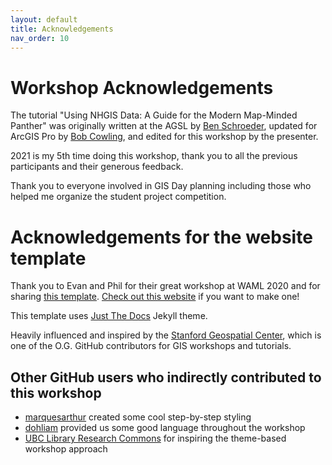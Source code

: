 ```yaml
---
layout: default
title: Acknowledgements
nav_order: 10
---
```


# Workshop Acknowledgements

The tutorial "Using NHGIS Data: A Guide for the Modern Map-Minded Panther" was originally written at the AGSL by [Ben Schroeder](https://benschroeder.com/),
updated for ArcGIS Pro by [Bob Cowling](https://rcowling.github.io/), and edited for this workshop by the presenter.

2021 is my 5th time doing this workshop, thank you to all the previous participants and their generous feedback.

Thank you to everyone involved in GIS Day planning including those who helped me organize the student project competition.

# Acknowledgements for the website template

Thank you to Evan and Phil for their great workshop at WAML 2020 and for sharing [this template](https://github.com/ubc-lib-geo/gis-workshop-waml-template). [Check out this website](https://ubc-lib-geo.github.io/gis-workshop-waml-template/) if you want to make one!

This template uses [Just The Docs](https://pmarsceill.github.io/just-the-docs/) Jekyll theme.

Heavily influenced and inspired by the [Stanford Geospatial Center](https://github.com/StanfordGeospatialCenter), which is one of the O.G. GitHub contributors for GIS workshops and tutorials.

## Other GitHub users who indirectly contributed to this workshop

 - [marquesarthur](https://github.com/marquesarthur) created some cool step-by-step styling   
 - [dohliam](https://github.com/dohliam) provided us some good language throughout the workshop
 - [UBC Library Research Commons](https://github.com/ubc-library-rc) for inspiring the theme-based workshop approach
